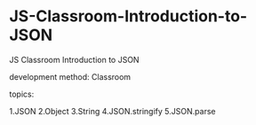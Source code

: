 # JS-Classroom-Introduction-to-JSON


JS Classroom Introduction to JSON

development method: Classroom

topics:

1.JSON 
2.Object 
3.String
4.JSON.stringify
5.JSON.parse
